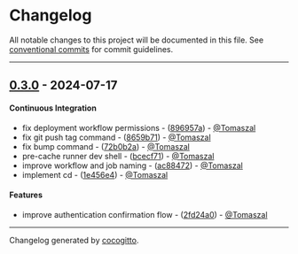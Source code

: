 # Changelog
All notable changes to this project will be documented in this file. See [conventional commits](https://www.conventionalcommits.org/) for commit guidelines.

- - -
## [0.3.0](https://github.com/DevToolsGit/api-recorder/compare/1e456e42c4619719f34ef5f5d6895c8f7a8fcfbe..0.3.0) - 2024-07-17
#### Continuous Integration
- fix deployment workflow permissions - ([896957a](https://github.com/DevToolsGit/api-recorder/commit/896957a3cb221625843d8b4d52d79a828d2a10f6)) - [@Tomaszal](https://github.com/Tomaszal)
- fix git push tag command - ([8659b71](https://github.com/DevToolsGit/api-recorder/commit/8659b7140da6d041f3847a51f10a45c635138f83)) - [@Tomaszal](https://github.com/Tomaszal)
- fix bump command - ([72b0b2a](https://github.com/DevToolsGit/api-recorder/commit/72b0b2a2c2b7071a339251dca2511a3e002b6038)) - [@Tomaszal](https://github.com/Tomaszal)
- pre-cache runner dev shell - ([bcecf71](https://github.com/DevToolsGit/api-recorder/commit/bcecf718e6b476b13c9803cce2a67a743b1a135e)) - [@Tomaszal](https://github.com/Tomaszal)
- improve workflow and job naming - ([ac88472](https://github.com/DevToolsGit/api-recorder/commit/ac88472e604a1032319418f889556a8ee6a58d25)) - [@Tomaszal](https://github.com/Tomaszal)
- implement cd - ([1e456e4](https://github.com/DevToolsGit/api-recorder/commit/1e456e42c4619719f34ef5f5d6895c8f7a8fcfbe)) - [@Tomaszal](https://github.com/Tomaszal)
#### Features
- improve authentication confirmation flow - ([2fd24a0](https://github.com/DevToolsGit/api-recorder/commit/2fd24a0878c79999d4893c50523e9e2cd2c53639)) - [@Tomaszal](https://github.com/Tomaszal)

- - -

Changelog generated by [cocogitto](https://github.com/cocogitto/cocogitto).